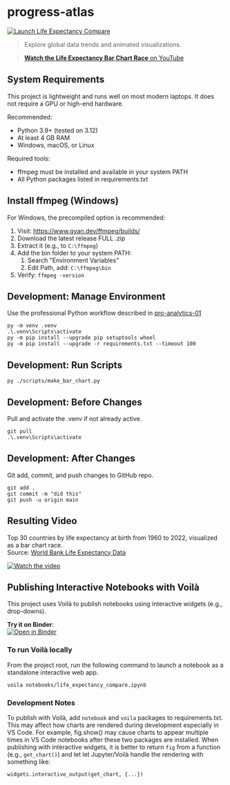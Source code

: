 # progress-atlas

[![Launch Life Expectancy Compare](https://img.shields.io/badge/Launch-Life_Expectancy_Compare-blue?logo=binder)](https://mybinder.org/v2/gh/denisecase/progress-atlas/HEAD?urlpath=voila%2Frender%2Fnotebooks%2Flife_expectancy_compare.ipynb)


> Explore global data trends and animated visualizations.

> [**Watch the Life Expectancy Bar Chart Race** on YouTube](https://youtu.be/Kn0M-vOGjjI)

## System Requirements
This project is lightweight and runs well on most modern laptops. It does not require a GPU or high-end hardware.

Recommended:
- Python 3.9+ (tested on 3.12)
- At least 4 GB RAM
- Windows, macOS, or Linux

Required tools:
- ffmpeg must be installed and available in your system PATH
- All Python packages listed in requirements.txt

## Install ffmpeg (Windows)

For Windows, the precompiled option is recommended:

1. Visit: https://www.gyan.dev/ffmpeg/builds/
2. Download the latest release FULL .zip
3. Extract it (e.g., to `C:\ffmpeg`)
4. Add the bin folder to your system PATH: 
   1. Search "Environment Variables"
   2. Edit Path, add: `C:\ffmpeg\bin`
5. Verify:  `ffmpeg -version`


## Development: Manage Environment

Use the professional Python workflow described in [pro-analytics-01](https://github.com/denisecase/pro-analytics-01)

```shell
py -m venv .venv
.\.venv\Scripts\activate
py -m pip install --upgrade pip setuptools wheel
py -m pip install --upgrade -r requirements.txt --timeout 100
```

## Development: Run Scripts

```shell
py ./scripts/make_bar_chart.py
```

## Development: Before Changes

Pull and activate the .venv if not already active.

```shell
git pull
.\.venv\Scripts\activate
```

## Development: After Changes

Git add, commit, and push changes to GitHub repo.

```shell
git add .
git commit -m "did this"
git push -u origin main
```

## Resulting Video

Top 30 countries by life expectancy at birth from 1960 to 2022, visualized as a bar chart race.  
Source: [World Bank Life Expectancy Data](https://data.worldbank.org/indicator/SP.DYN.LE00.IN)

[![Watch the video](https://img.youtube.com/vi/Kn0M-vOGjjI/hqdefault.jpg)](https://youtu.be/Kn0M-vOGjjI)


## Publishing Interactive Notebooks with Voilà

This project uses Voilà to publish notebooks using interactive widgets (e.g., drop-downs). 

**Try it on Binder**:  
[![Open in Binder](https://mybinder.org/badge_logo.svg)](
https://mybinder.org/v2/gh/denisecase/progress-atlas/HEAD?urlpath=voila%2Frender%2Fnotebooks%2Flife_expectancy_compare.ipynb)

### To run Voilà locally

From the project root, run the following command to launch a notebook as a standalone interactive web app.

```bash
voila notebooks/life_expectancy_compare.ipynb
```

### Development Notes

To publish with Voilà, add `notebook` and `voila` packages to requirements.txt.
This may affect how charts are rendered during development especially in VS Code. 
For example, fig.show() may cause charts to appear multiple times in VS Code notebooks after these two packages are installed.
When publishing with interactive widgets, it is better to return `fig` from a function (e.g., `get_chart()`) and let let Jupyter/Voilà handle the rendering with something like: 

```Python
widgets.interactive_output(get_chart, {...})
```
